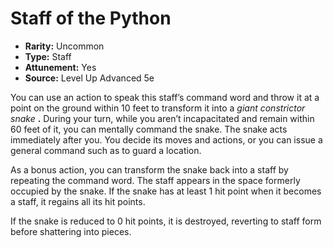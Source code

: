 # Staff of the Python

- **Rarity:** Uncommon
- **Type:** Staff
- **Attunement:** Yes
- **Source:** Level Up Advanced 5e

You can use an action to speak this staff’s command word and throw it at a point on the ground within 10 feet to transform it into a _giant constrictor snake_ **.** During your turn, while you aren’t incapacitated and remain within 60 feet of it, you can mentally command the snake. The snake acts immediately after you. You decide its moves and actions, or you can issue a general command such as to guard a location.

As a bonus action, you can transform the snake back into a staff by repeating the command word. The staff appears in the space formerly occupied by the snake. If the snake has at least 1 hit point when it becomes a staff, it regains all its hit points.

If the snake is reduced to 0 hit points, it is destroyed, reverting to staff form before shattering into pieces.
